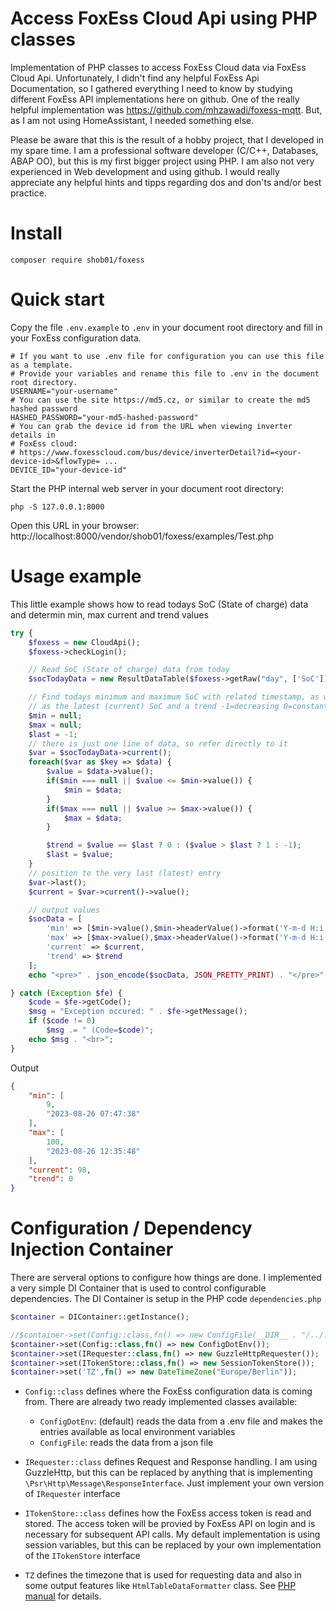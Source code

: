 # Access FoxEss Cloud Api using PHP classes

Implementation of PHP classes to access FoxEss Cloud data via FoxEss Cloud Api. 
Unfortunately, I didn't find any helpful FoxEss Api Documentation, so I gathered 
everything I need to know by studying different FoxEss API implementations here on github. 
One of the really helpful implementation was https://github.com/mhzawadi/foxess-mqtt. 
But, as I am not using HomeAssistant, I needed something else. 

Please be aware that this is the result of a hobby project, that I developed in my spare time.
I am a professional software developer (C/C++, Databases, ABAP OO), but this is my first bigger project using PHP. I am also
not very experienced in Web development and using github. I would really appreciate any helpful
hints and tipps regarding dos and don'ts and/or best practice.

# Install
```shell
composer require shob01/foxess
```

# Quick start

Copy the file `.env.example` to `.env` in your document root directory and fill in your 
FoxEss configuration data.
```shell
# If you want to use .env file for configuration you can use this file as a template.
# Provide your variables and rename this file to .env in the document root directory.
USERNAME="your-username"
# You can use the site https://md5.cz, or similar to create the md5 hashed password
HASHED_PASSWORD="your-md5-hashed-password"
# You can grab the device id from the URL when viewing inverter details in 
# FoxEss cloud:
# https://www.foxesscloud.com/bus/device/inverterDetail?id=<your-device-id>&flowType= ...
DEVICE_ID="your-device-id"
```
Start the PHP internal web server in your document root directory:
```shell
php -S 127.0.0.1:8000
```
Open this URL in your browser: http://localhost:8000/vendor/shob01/foxess/examples/Test.php

# Usage example
This little example shows how to read todays SoC (State of charge) data and determin min, max current 
and trend values
```php
try {
    $foxess = new CloudApi();
    $foxess->checkLogin();

    // Read SoC (State of charge) data from today
    $socTodayData = new ResultDataTable($foxess->getRaw("day", ['SoC']));

    // Find todays minimum and maximum SoC with related timestamp, as well
    // as the latest (current) SoC and a trend -1=decreasing 0=constant 1=increasing
    $min = null;
    $max = null;
    $last = -1;
    // there is just one line of data, so refer directly to it
    $var = $socTodayData->current();
    foreach($var as $key => $data) {
        $value = $data->value();
        if($min === null || $value <= $min->value()) {
            $min = $data;
        }
        if($max === null || $value >= $max->value()) {
            $max = $data;
        }

        $trend = $value == $last ? 0 : ($value > $last ? 1 : -1);
        $last = $value;
    }
    // position to the very last (latest) entry
    $var->last();
    $current = $var->current()->value();

    // output values
    $socData = [
        'min' => [$min->value(),$min->headerValue()->format('Y-m-d H:i:s')],
        'max' => [$max->value(),$max->headerValue()->format('Y-m-d H:i:s')],
        'current' => $current,
        'trend' => $trend
    ];
    echo "<pre>" . json_encode($socData, JSON_PRETTY_PRINT) . "</pre>";

} catch (Exception $fe) {
    $code = $fe->getCode();
    $msg = "Exception occured: " . $fe->getMessage();
    if ($code != 0)
        $msg .= " (Code=$code)";
    echo $msg . "<br>";
}
```
Output
```json
{
    "min": [
        9,
        "2023-08-26 07:47:38"
    ],
    "max": [
        100,
        "2023-08-26 12:35:48"
    ],
    "current": 98,
    "trend": 0
}
```
# Configuration / Dependency Injection Container
There are serveral options to configure how things are done. I implemented a very simple 
DI Container that is used to control configurable dependencies. The DI Container is setup in the 
PHP code `dependencies.php`
```php
$container = DIContainer::getInstance();

//$container->set(Config::class,fn() => new ConfigFile(__DIR__ . "/../../foxess_config.json"));
$container->set(Config::class,fn() => new ConfigDotEnv());
$container->set(IRequester::class,fn() => new GuzzleHttpRequester());
$container->set(ITokenStore::class,fn() => new SessionTokenStore());
$container->set('TZ',fn() => new DateTimeZone("Europe/Berlin"));
``````
- `Config::class` defines where the FoxEss configuration data is coming from. 
    There are already two ready implemented classes available:

    - `ConfigDotEnv`: (default) reads the data from a .env file and makes the entries available as local 
        environment variables
    - `ConfigFile`: reads the data from a json file
    <p/>
- `IRequester::class` defines Request and Response handling. I am using GuzzleHttp, but this can be replaced 
    by anything that is implementing `\Psr\Http\Message\ResponseInterface`. Just implement your own version 
    of `IRequester` interface

- `ITokenStore::class` defines how the FoxEss access token is read and stored. The access token will be 
    provied by FoxEss API on login and is necessary for subsequent API calls. My default implementation is 
    using session variables, but this can be replaced by your own implementation of the `ITokenStore` interface

- `TZ` defines the timezone that is used for requesting data and also in some output features like 
    `HtmlTableDataFormatter` class. See [PHP manual](https://www.php.net/manual/en/timezones.php) for details.

 